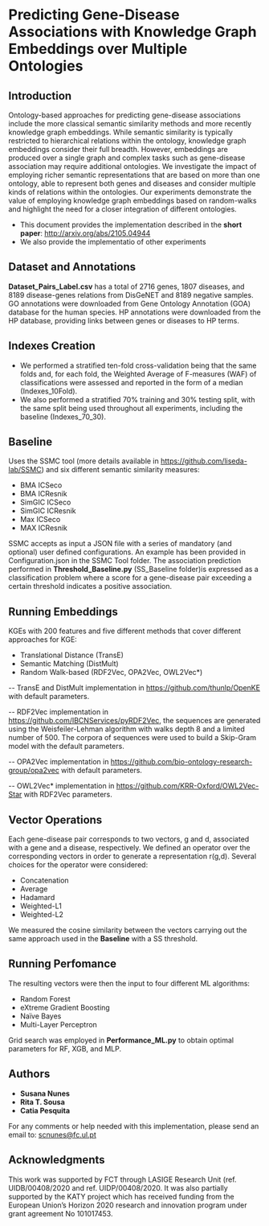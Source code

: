 # Predicting Gene-Disease Associations with Knowledge Graph Embeddings over Multiple Ontologies

## Introduction
Ontology-based approaches for predicting gene-disease associations include the more classical semantic similarity methods and more recently knowledge graph embeddings. While semantic similarity is typically restricted to hierarchical relations within the ontology, knowledge graph embeddings consider their full breadth. However, embeddings are produced over a single graph and complex tasks such as gene-disease association may require additional ontologies. We investigate the impact of employing richer semantic representations that are based on more than one ontology, able to represent both genes and diseases and consider multiple kinds of relations within the ontologies. Our experiments demonstrate the value of employing knowledge graph embeddings based on random-walks and highlight the need for a closer integration of different ontologies.

- This document provides the implementation described in the **short paper**: http://arxiv.org/abs/2105.04944
- We also provide the implementatio of other experiments 

## Dataset and Annotations
__Dataset_Pairs_Label.csv__ has a total of 2716 genes, 1807 diseases, and 8189 disease-genes relations from DisGeNET and 8189 negative samples. GO annotations were downloaded from Gene Ontology Annotation (GOA) database for the human species. HP annotations were downloaded from the HP database, providing links between genes or diseases to HP terms. 

## Indexes Creation
- We performed a stratified ten-fold cross-validation being that the same folds and, for each fold, the Weighted Average of F-measures (WAF) of classifications were assessed and reported in the form of a median (Indexes_10Fold). 
- We also performed a stratified 70\% training and 30\% testing split, with the same split being used throughout all experiments, including the baseline (Indexes_70_30). 

## Baseline
Uses the SSMC tool (more details available in https://github.com/liseda-lab/SSMC) and six different semantic similarity measures:
- BMA ICSeco 
- BMA ICResnik 
- SimGIC ICSeco 
- SimGIC ICResnik
- Max ICSeco
- MAX ICResnik 

SSMC accepts as input a JSON file with a series of mandatory (and optional) user defined configurations. An example has been provided in Configuration.json in the SSMC Tool folder. 
The association prediction performed in __Threshold_Baseline.py__ (SS_Baseline folder)is expressed as a classification problem where a score for a gene-disease pair exceeding a certain threshold indicates a positive association. 

## Running Embeddings

KGEs with 200 features and five different methods that cover different approaches for KGE:
- Translational Distance (TransE)
- Semantic Matching (DistMult) 
- Random Walk-based (RDF2Vec, OPA2Vec, OWL2Vec*)

-- TransE and DistMult implementation in https://github.com/thunlp/OpenKE with default parameters.

-- RDF2Vec implementation in  https://github.com/IBCNServices/pyRDF2Vec, the sequences are generated using the Weisfeiler-Lehman algorithm with walks depth 8 and a limited number of 500. The corpora of sequences were used to build a Skip-Gram model with the default parameters.

-- OPA2Vec implementation in https://github.com/bio-ontology-research-group/opa2vec with default parameters.

-- OWL2Vec* implementation in https://github.com/KRR-Oxford/OWL2Vec-Star with RDF2Vec parameters.


## Vector Operations
Each gene-disease pair corresponds to two vectors, g and d, associated with a gene and a disease, respectively. We defined an operator over the corresponding vectors in order to generate a representation r(g,d). Several choices for the operator were considered:
- Concatenation
- Average
- Hadamard
- Weighted-L1
- Weighted-L2 

We measured the cosine similarity between the vectors carrying out the same approach used in the __Baseline__ with a SS threshold.

## Running Perfomance 
The resulting vectors were then the input to four different ML algorithms: 
- Random Forest
- eXtreme Gradient Boosting
- Naïve Bayes
- Multi-Layer Perceptron 

Grid search was employed in __Performance_ML.py__ to obtain optimal parameters for RF, XGB, and MLP. 


## Authors
- __Susana Nunes__
- __Rita T. Sousa__
- __Catia Pesquita__

For any comments or help needed with this implementation, please send an email to: scnunes@fc.ul.pt

## Acknowledgments
This work was supported by FCT through LASIGE Research Unit (ref. UIDB/00408/2020 and ref. UIDP/00408/2020. It was also partially supported by the KATY project which has received funding from the European Union’s Horizon 2020 research and innovation program under grant agreement No 101017453.

